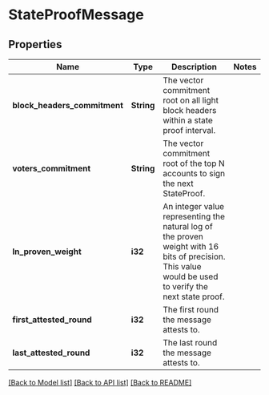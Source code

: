 # StateProofMessage

## Properties

Name | Type | Description | Notes
------------ | ------------- | ------------- | -------------
**block_headers_commitment** | **String** | The vector commitment root on all light block headers within a state proof interval. | 
**voters_commitment** | **String** | The vector commitment root of the top N accounts to sign the next StateProof. | 
**ln_proven_weight** | **i32** | An integer value representing the natural log of the proven weight with 16 bits of precision. This value would be used to verify the next state proof. | 
**first_attested_round** | **i32** | The first round the message attests to. | 
**last_attested_round** | **i32** | The last round the message attests to. | 

[[Back to Model list]](../README.md#documentation-for-models) [[Back to API list]](../README.md#documentation-for-api-endpoints) [[Back to README]](../README.md)


